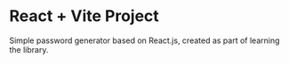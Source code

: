 # React + Vite Project

Simple password generator based on React.js, created as part of learning the library. 
